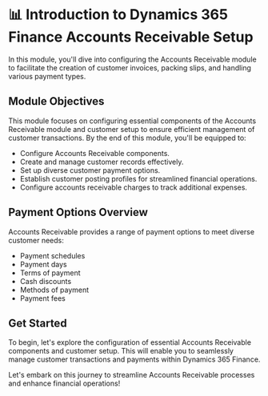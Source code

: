 # 📊 Introduction to Dynamics 365 Finance Accounts Receivable Setup

In this module, you'll dive into configuring the Accounts Receivable module to facilitate the creation of customer invoices, packing slips, and handling various payment types. 

## Module Objectives
This module focuses on configuring essential components of the Accounts Receivable module and customer setup to ensure efficient management of customer transactions. By the end of this module, you'll be equipped to:

- Configure Accounts Receivable components.
- Create and manage customer records effectively.
- Set up diverse customer payment options.
- Establish customer posting profiles for streamlined financial operations.
- Configure accounts receivable charges to track additional expenses.

## Payment Options Overview
Accounts Receivable provides a range of payment options to meet diverse customer needs:

- Payment schedules
- Payment days
- Terms of payment
- Cash discounts
- Methods of payment
- Payment fees

## Get Started
To begin, let's explore the configuration of essential Accounts Receivable components and customer setup. This will enable you to seamlessly manage customer transactions and payments within Dynamics 365 Finance.

Let's embark on this journey to streamline Accounts Receivable processes and enhance financial operations!
